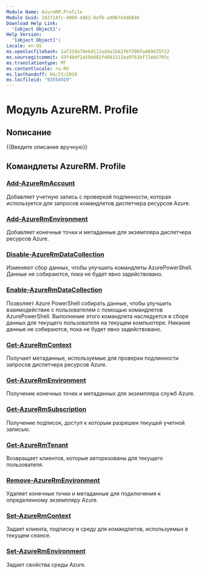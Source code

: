 ```yaml
---
Module Name: AzureRM.Profile
Module Guid: 342714fc-4009-4863-8afb-a9067e3db04b
Download Help Link:
  '[object Object]': 
Help Version:
  '[object Object]': 
Locale: en-US
ms.openlocfilehash: 1af22da70e6d112adda1b62f6f396fa469d35f22
ms.sourcegitcommit: 43f4bdf2a59dd82fd881512aa9761bf72eb5703c
ms.translationtype: MT
ms.contentlocale: ru-RU
ms.lasthandoff: 04/23/2019
ms.locfileid: "93554919"
---
```

# Модуль AzureRM. Profile
## Nописание
{{Введите описание вручную}}

## Командлеты AzureRM. Profile
### [Add-AzureRmAccount](Add-AzureRmAccount.md)
Добавляет учетную запись с проверкой подлинности, которая используется для запросов командлетов диспетчера ресурсов Azure.

### [Add-AzureRmEnvironment](Add-AzureRmEnvironment.md)
Добавляет конечные точки и метаданные для экземпляра диспетчера ресурсов Azure.

### [Disable-AzureRmDataCollection](Disable-AzureRmDataCollection.md)
Изменяют сбор данных, чтобы улучшить командлеты AzurePowerShell. Данные не собираются, пока не будет явно задействовано.

### [Enable-AzureRmDataCollection](Enable-AzureRmDataCollection.md)
Позволяет Azure PowerShell собирать данные, чтобы улучшить взаимодействие с пользователем с помощью командлетов AzurePowerShell.
Выполнение этого командлета наследуется в сборе данных для текущего пользователя на текущем компьютере.
Никакие данные не собираются, пока не будет явно задействовано.

### [Get-AzureRmContext](Get-AzureRmContext.md)
Получает метаданные, используемые для проверки подлинности запросов диспетчера ресурсов Azure.

### [Get-AzureRmEnvironment](Get-AzureRmEnvironment.md)
Получение конечных точек и метаданных для экземпляра служб Azure.

### [Get-AzureRmSubscription](Get-AzureRmSubscription.md)
Получение подписок, доступ к которым разрешен текущей учетной записью.

### [Get-AzureRmTenant](Get-AzureRmTenant.md)
Возвращает клиентов, которые авторизованы для текущего пользователя.

### [Remove-AzureRmEnvironment](Remove-AzureRmEnvironment.md)
Удаляет конечные точки и метаданные для подключения к определенному экземпляру Azure.

### [Set-AzureRmContext](Set-AzureRmContext.md)
Задает клиента, подписку и среду для командлетов, используемых в текущем сеансе.

### [Set-AzureRmEnvironment](Set-AzureRmEnvironment.md)
Задает свойства среды Azure.

